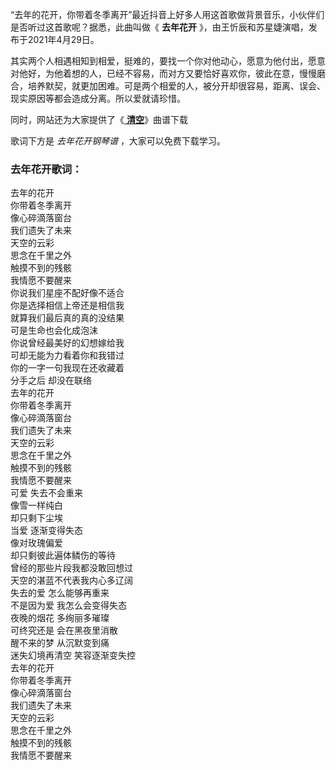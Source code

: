 

“去年的花开，你带着冬季离开”最近抖音上好多人用这首歌做背景音乐，小伙伴们是否听过这首歌呢？据悉，此曲叫做《 **去年花开**
》，由王忻辰和苏星婕演唱，发布于2021年4月29日。

其实两个人相遇相知到相爱，挺难的，要找一个你对他动心，愿意为他付出，愿意对他好，为他着想的人，已经不容易，而对方又要恰好喜欢你，彼此在意，慢慢磨合，培养默契，就更加困难。可是两个相爱的人，被分开却很容易，距离、误会、现实原因等都会造成分离。所以爱就请珍惜。

同时，网站还为大家提供了《[ **清空**](Music-12668-清空-是我爱的太蠢太过天真才会把你的寂寞当作契合的灵魂-抖音热歌.html
"清空")》曲谱下载

歌词下方是 _去年花开钢琴谱_ ，大家可以免费下载学习。

### 去年花开歌词：

去年的花开  
你带着冬季离开  
像心碎滴落窗台  
我们遗失了未来  
天空的云彩  
思念在千里之外  
触摸不到的残骸  
我情愿不要醒来  
你说我们星座不配好像不适合  
你是选择相信上帝还是相信我  
就算我们最后真的真的没结果  
可是生命也会化成泡沫  
你说曾经最美好的幻想嫁给我  
可却无能为力看着你和我错过  
你的一字一句我现在还收藏着  
分手之后 却没在联络  
去年的花开  
你带着冬季离开  
像心碎滴落窗台  
我们遗失了未来  
天空的云彩  
思念在千里之外  
触摸不到的残骸  
我情愿不要醒来  
可爱 失去不会重来  
像雪一样纯白  
却只剩下尘埃  
当爱 逐渐变得失态  
像对玫瑰偏爱  
却只剩彼此遍体鳞伤的等待  
曾经的那些片段我都没敢回想过  
天空的湛蓝不代表我内心多辽阔  
失去的爱 怎么能够再重来  
不是因为爱 我怎么会变得失态  
夜晚的烟花 多绚丽多璀璨  
可终究还是 会在黑夜里消散  
醒不来的梦 从沉默变到痛  
迷失幻境再清空 笑容逐渐变失控  
去年的花开  
你带着冬季离开  
像心碎滴落窗台  
我们遗失了未来  
天空的云彩  
思念在千里之外  
触摸不到的残骸  
我情愿不要醒来

